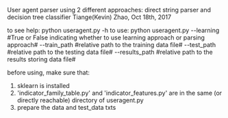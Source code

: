 User agent parser using 2 different approaches:
direct string parser and decision tree classifier
Tiange(Kevin) Zhao, Oct 18th, 2017

to see help:
python useragent.py -h
to use:
python useragent.py
--learning #True or False indicating whether to use learning approach or parsing approach# 
--train_path #relative path to the training data file#
--test_path #relative path to the testing data file#
--results_path #relative path to the results storing data file#

before using, make sure that:
1. sklearn is installed
2. 'indicator_family_table.py' and 'indicator_features.py' are in the same (or directly reachable) directory of useragent.py
3. prepare the data and test_data txts